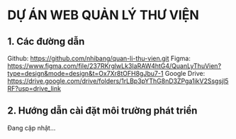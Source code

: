 # DỰ ÁN WEB QUẢN LÝ THƯ VIỆN

## 1. Các đường dẫn
Github: https://github.com/nhibang/quan-li-thu-vien.git
Figma: https://www.figma.com/file/237RKrglwLk3IaRAW4htG4/QuanLyThuVien?type=design&mode=design&t=Ox7Xr8tOFH8gJbu7-1
Google Drive: https://drive.google.com/drive/folders/1rLBp3pYThG8nD3ZPga1ikV2Ssgsjl5RF?usp=drive_link

## 2. Hướng dẫn cài đặt môi trường phát triển
Đang cập nhật...
